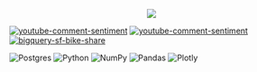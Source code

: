 <p align="center">
 
<a href="https://github.com/donutdiego">
    <img src="https://github-readme-stats.vercel.app/api?username=donutdiego&theme=react&show_icons=true"
</p>

[![youtube-comment-sentiment](https://github-readme-stats.vercel.app/api/pin/?username=donutdiego&repo=youtube-comment-sentiment&theme=github_dark)](https://github.com/donutdiego/youtube-comment-sentiment.git)
[![youtube-comment-sentiment](https://github-readme-stats.vercel.app/api/pin/?username=donutdiego&repo=bigquery-chiago-taxi&theme=github_dark)](https://github.com/donutdiego/bigquery-chiago-taxi)
[![bigquery-sf-bike-share](https://github-readme-stats.vercel.app/api/pin/?username=donutdiego&repo=bigquery-sf-bike-share&theme=github_dark)](https://github.com/donutdiego/bigquery-sf-bike-share)

![Postgres](https://img.shields.io/badge/postgres-%23316192.svg?style=for-the-badge&logo=postgresql&logoColor=white)
![Python](https://img.shields.io/badge/python-3670A0?style=for-the-badge&logo=python&logoColor=ffdd54)
![NumPy](https://img.shields.io/badge/numpy-%23013243.svg?style=for-the-badge&logo=numpy&logoColor=white)
![Pandas](https://img.shields.io/badge/pandas-%23150458.svg?style=for-the-badge&logo=pandas&logoColor=white)
![Plotly](https://img.shields.io/badge/Plotly-%233F4F75.svg?style=for-the-badge&logo=plotly&logoColor=white)

